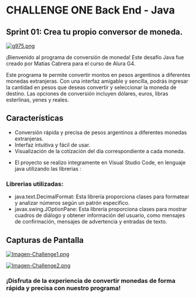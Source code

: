 




# CHALLENGE ONE Back End - Java
## Sprint 01: Crea tu propio conversor de moneda.


[![g975.png](https://i.postimg.cc/SQwHVBTd/g975.png)](https://postimg.cc/Wtw91HPq)


¡Bienvenido al programa de conversión de moneda! Este desafío Java fue creado por Matías Cabrera para el curso de Alura G4.


Este programa te permite convertir montos en pesos argentinos a diferentes monedas extranjeras. Con una interfaz amigable y sencilla, podrás ingresar la cantidad en pesos que deseas convertir y seleccionar la moneda de destino. Las opciones de conversión incluyen dólares, euros, libras esterlinas, yenes y reales.

## Características

- Conversión rápida y precisa de pesos argentinos a diferentes monedas extranjeras.
- Interfaz intuitiva y fácil de usar.
- Visualización de la cotización del día correspondiente a cada moneda.


* El proyecto se realizo integramente en Visual Studio Code, en lenguaje java utilizando las librerias :
### Librerias utilizadas:
* java.text.DecimalFormat: Esta librería proporciona clases para formatear y analizar números según un patrón específico.
* javax.swing.JOptionPane: Esta librería proporciona clases para mostrar cuadros de diálogo y obtener información del usuario, como mensajes de confirmación, mensajes de advertencia y entradas de texto.


## Capturas de Pantalla

[![Imagen-Challenge1.png](https://i.postimg.cc/vTHdkCwP/Imagen-Challenge1.png)](https://postimg.cc/XGhhyHJF)

[![Imagen-Challenge2.png](https://i.postimg.cc/pLyKRdBv/Imagen-Challenge2.png)](https://postimg.cc/Mn2nYq43)

### ¡Disfruta de la experiencia de convertir monedas de forma rápida y precisa con nuestro programa!





